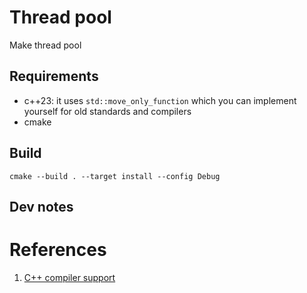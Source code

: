 # Thread pool

Make thread pool

## Requirements

- c++23: it uses `std::move_only_function` which you can implement yourself for old standards and compilers
- cmake

## Build

```
cmake --build . --target install --config Debug
```

## Dev notes



# References

1. [C++ compiler support](https://runebook.dev/en/docs/cpp/compiler_support#C.2B.2B23_library_features)

